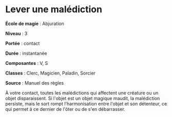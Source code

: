 # Lever une malédiction

**École de magie** : Abjuration

**Niveau** : 3

**Portée** : contact

**Durée** : instantanée

**Composantes** : V, S

**Classes** : Clerc, Magicien, Paladin, Sorcier

**Source** : Manuel des règles

À votre contact, toutes les malédictions qui affectent une créature ou un objet disparaissent. Si l'objet est un objet magique maudit, la malédiction persiste, mais le sort rompt l'harmonisation entre l'objet et son détenteur, ce qui permet à ce dernier de l'ôter ou de s'en débarrasser.
